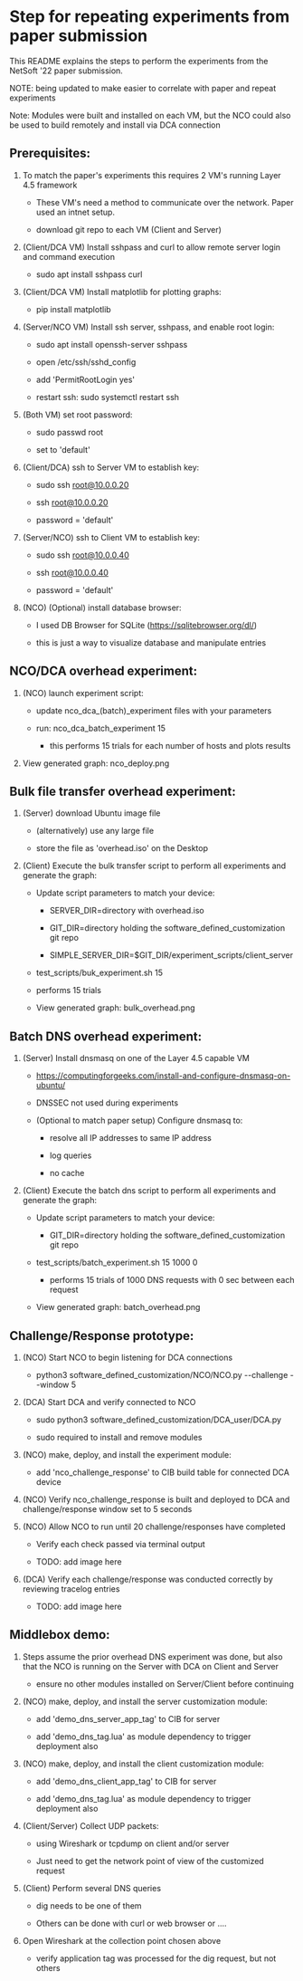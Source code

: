 # Step for repeating experiments from paper submission

This README explains the steps to perform the experiments from the NetSoft '22
paper submission.  

NOTE: being updated to make easier to correlate with paper
  and repeat experiments


Note: Modules were built and installed on each VM, but the NCO could also be used
to build remotely and install via DCA connection





## Prerequisites:
1) To match the paper's experiments this requires 2 VM's running Layer 4.5 framework

    * These VM's need a method to communicate over the network.  Paper used an
    intnet setup.

    * download git repo to each VM (Client and Server)


1) (Client/DCA VM) Install sshpass and curl to allow remote server login and command execution

    * sudo apt install sshpass curl


1) (Client/DCA VM) Install matplotlib for plotting graphs:

    * pip install matplotlib


1) (Server/NCO VM) Install ssh server, sshpass, and enable root login:

    * sudo apt install openssh-server sshpass

    * open /etc/ssh/sshd\_config

    * add 'PermitRootLogin yes'

    * restart ssh: sudo systemctl restart ssh

1) (Both VM) set root password:

    * sudo passwd root

    * set to 'default'


1) (Client/DCA) ssh to Server VM to establish key:

    * sudo ssh root@10.0.0.20

    * ssh root@10.0.0.20

    * password = 'default'


1) (Server/NCO) ssh to Client VM to establish key:

    * sudo ssh root@10.0.0.40

    * ssh root@10.0.0.40

    * password = 'default'


1) (NCO) (Optional) install database browser:

    * I used DB Browser for SQLite (https://sqlitebrowser.org/dl/)

    * this is just a way to visualize database and manipulate entries




## NCO/DCA overhead experiment:


1) (NCO) launch experiment script:

    * update nco\_dca\_(batch)\_experiment files with your parameters

    * run: nco\_dca\_batch\_experiment 15

        * this performs 15 trials for each number of hosts and plots results

1) View generated graph: nco_deploy.png



## Bulk file transfer overhead experiment:


1) (Server) download Ubuntu image file

    * (alternatively) use any large file

    * store the file as 'overhead.iso' on the Desktop


1) (Client) Execute the bulk transfer script to perform all experiments and
generate the graph:

    * Update script parameters to match your device:

        * SERVER_DIR=directory with overhead.iso

        * GIT_DIR=directory holding the software_defined_customization git repo

        * SIMPLE_SERVER_DIR=$GIT_DIR/experiment_scripts/client_server

    * test\_scripts/buk_experiment.sh 15

    * performs 15 trials

    * View generated graph: bulk_overhead.png



## Batch DNS overhead experiment:


1) (Server) Install dnsmasq on one of the Layer 4.5 capable VM

    * https://computingforgeeks.com/install-and-configure-dnsmasq-on-ubuntu/

    * DNSSEC not used during experiments

    * (Optional to match paper setup) Configure dnsmasq to:

        * resolve all IP addresses to same IP address

        * log queries

        * no cache


1) (Client) Execute the batch dns script to perform all experiments and
generate the graph:

    * Update script parameters to match your device:

        * GIT_DIR=directory holding the software_defined_customization git repo

    * test\_scripts/batch_experiment.sh 15 1000 0

        * performs 15 trials of 1000 DNS requests with 0 sec between each request

    * View generated graph: batch_overhead.png





## Challenge/Response prototype:

1) (NCO) Start NCO to begin listening for DCA connections

    * python3 software_defined_customization/NCO/NCO.py --challenge --window 5

1) (DCA) Start DCA and verify connected to NCO

    * sudo python3 software_defined_customization/DCA\_user/DCA.py

    * sudo required to install and remove modules

1) (NCO) make, deploy, and install the experiment module:

    * add 'nco\_challenge\_response' to CIB build table for connected DCA device

1) (NCO) Verify nco\_challenge\_response is built and deployed to DCA and challenge/response
window set to 5 seconds

1) (NCO) Allow NCO to run until 20 challenge/responses have completed

    * Verify each check passed via terminal output

    * TODO: add image here

1) (DCA) Verify each challenge/response was conducted correctly by reviewing
tracelog entries

    * TODO: add image here




## Middlebox demo:


1) Steps assume the prior overhead DNS experiment was done, but also that
the NCO is running on the Server with DCA on Client and Server

    * ensure no other modules installed on Server/Client before continuing


1) (NCO) make, deploy, and install the server customization module:

    * add 'demo\_dns\_server\_app\_tag' to CIB for server

    * add 'demo_dns_tag.lua' as module dependency to trigger deployment also


1) (NCO) make, deploy, and install the client customization module:

    * add 'demo\_dns\_client\_app\_tag' to CIB for server

    * add 'demo_dns_tag.lua' as module dependency to trigger deployment also


1) (Client/Server) Collect UDP packets:

    * using Wireshark or tcpdump on client and/or server

    * Just need to get the network point of view of the customized request


1) (Client) Perform several DNS queries

    * dig needs to be one of them

    * Others can be done with curl or web browser or ....


1) Open Wireshark at the collection point chosen above

    * verify application tag was processed for the dig request, but not others

